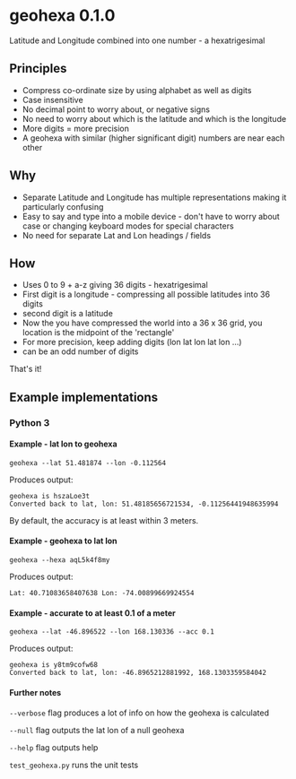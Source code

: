 # geohexa 0.1.0
Latitude and Longitude combined into one number - a hexatrigesimal

## Principles
* Compress co-ordinate size by using alphabet as well as digits
* Case insensitive
* No decimal point to worry about, or negative signs
* No need to worry about which is the latitude and which is the longitude
* More digits = more precision
* A geohexa with similar (higher significant digit) numbers are near each other

## Why
* Separate Latitude and Longitude has multiple representations making it particularly confusing
* Easy to say and type into a mobile device - don't have to worry about case or changing keyboard modes for special characters
* No need for separate Lat and Lon headings / fields

## How

* Uses 0 to 9 + a-z giving 36 digits - hexatrigesimal
* First digit is a longitude - compressing all possible latitudes into 36 digits
* second digit is a latitude
* Now the you have compressed the world into a 36 x 36 grid, you location is the midpoint of the 'rectangle'
* For more precision, keep adding digits (lon lat lon lat lon ...)
* can be an odd number of digits

That's it!

## Example implementations

### Python 3

#### Example - lat lon to geohexa
```
geohexa --lat 51.481874 --lon -0.112564
```

Produces output:
```
geohexa is hszaLoe3t
Converted back to lat, lon: 51.48185656721534, -0.11256441948635994
```

By default, the accuracy is at least within 3 meters.

#### Example - geohexa to lat lon

```
geohexa --hexa aqL5k4f8my
```

Produces output:
```
Lat: 40.71083658407638 Lon: -74.00899669924554
```

#### Example - accurate to at least 0.1 of a meter

```
geohexa --lat -46.896522 --lon 168.130336 --acc 0.1
```

Produces output:
```
geohexa is y8tm9cofw68
Converted back to lat, lon: -46.8965212881992, 168.1303359584042
```

#### Further notes

`--verbose` flag produces a lot of info on how the geohexa is calculated

`--null` flag outputs the lat lon of a null geohexa

`--help` flag outputs help

`test_geohexa.py` runs the unit tests